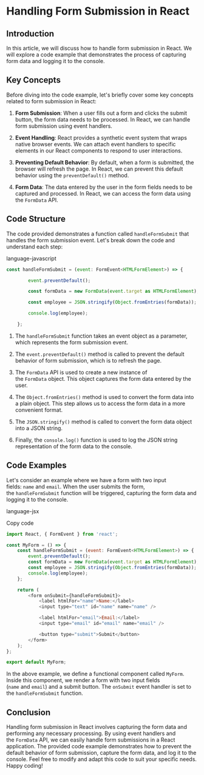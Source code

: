 
# Handling Form Submission in React

## Introduction

In this article, we will discuss how to handle form submission in React. We will explore a code example that demonstrates the process of capturing form data and logging it to the console.

## Key Concepts

Before diving into the code example, let's briefly cover some key concepts related to form submission in React:

1. **Form Submission**: When a user fills out a form and clicks the submit button, the form data needs to be processed. In React, we can handle form submission using event handlers.
    
2. **Event Handling**: React provides a synthetic event system that wraps native browser events. We can attach event handlers to specific elements in our React components to respond to user interactions.
    
3. **Preventing Default Behavior**: By default, when a form is submitted, the browser will refresh the page. In React, we can prevent this default behavior using the `preventDefault()` method.
    
4. **Form Data**: The data entered by the user in the form fields needs to be captured and processed. In React, we can access the form data using the `FormData` API.
    

## Code Structure

The code provided demonstrates a function called `handleFormSubmit` that handles the form submission event. Let's break down the code and understand each step:

language-javascript



```JavaScript
const handleFormSubmit = (event: FormEvent<HTMLFormElement>) => {

        event.preventDefault();

        const formData = new FormData(event.target as HTMLFormElement);

        const employee = JSON.stringify(Object.fromEntries(formData));

        console.log(employee);

    };
```

1. The `handleFormSubmit` function takes an event object as a parameter, which represents the form submission event.
    
2. The `event.preventDefault()` method is called to prevent the default behavior of form submission, which is to refresh the page.
    
3. The `FormData` API is used to create a new instance of the `FormData` object. This object captures the form data entered by the user.
    
4. The `Object.fromEntries()` method is used to convert the form data into a plain object. This step allows us to access the form data in a more convenient format.
    
5. The `JSON.stringify()` method is called to convert the form data object into a JSON string.
    
6. Finally, the `console.log()` function is used to log the JSON string representation of the form data to the console.
    

## Code Examples

Let's consider an example where we have a form with two input fields: `name` and `email`. When the user submits the form, the `handleFormSubmit` function will be triggered, capturing the form data and logging it to the console.

language-jsx

 Copy code

``` JavaScript
import React, { FormEvent } from 'react';

const MyForm = () => {
    const handleFormSubmit = (event: FormEvent<HTMLFormElement>) => {
        event.preventDefault();
        const formData = new FormData(event.target as HTMLFormElement);
        const employee = JSON.stringify(Object.fromEntries(formData));
        console.log(employee);
    };

    return (
        <form onSubmit={handleFormSubmit}>
            <label htmlFor="name">Name:</label>
            <input type="text" id="name" name="name" />

            <label htmlFor="email">Email:</label>
            <input type="email" id="email" name="email" />

            <button type="submit">Submit</button>
        </form>
    );
};

export default MyForm;

```

In the above example, we define a functional component called `MyForm`. Inside this component, we render a form with two input fields (`name` and `email`) and a submit button. The `onSubmit` event handler is set to the `handleFormSubmit` function.

## Conclusion

Handling form submission in React involves capturing the form data and performing any necessary processing. By using event handlers and the `FormData` API, we can easily handle form submissions in a React application. The provided code example demonstrates how to prevent the default behavior of form submission, capture the form data, and log it to the console. Feel free to modify and adapt this code to suit your specific needs. Happy coding!